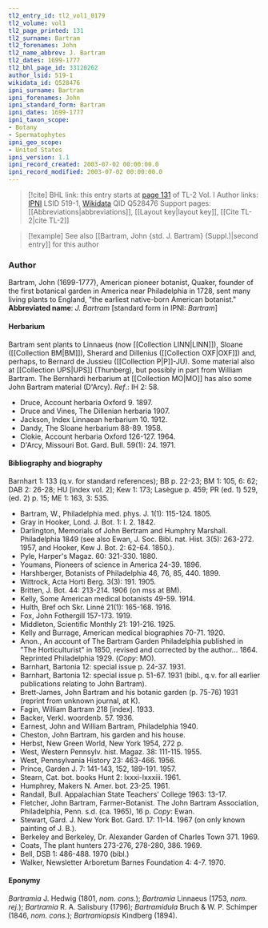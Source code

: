 ```yaml
---
tl2_entry_id: tl2_vol1_0179
tl2_volume: vol1
tl2_page_printed: 131
tl2_surname: Bartram
tl2_forenames: John
tl2_name_abbrev: J. Bartram
tl2_dates: 1699-1777
tl2_bhl_page_id: 33120262
author_lsid: 519-1
wikidata_id: Q528476
ipni_surname: Bartram
ipni_forenames: John
ipni_standard_form: Bartram
ipni_dates: 1699-1777
ipni_taxon_scope: 
- Botany
- Spermatophytes
ipni_geo_scope: 
- United States
ipni_version: 1.1
ipni_record_created: 2003-07-02 00:00:00.0
ipni_record_modified: 2003-07-02 00:00:00.0
---
```


> [!cite] BHL link: this entry starts at [page 131](https://www.biodiversitylibrary.org/page/33120262) of TL-2 Vol. I
> Author links: [IPNI](https://www.ipni.org/a/519-1) LSID 519-1, [Wikidata](https://www.wikidata.org/wiki/Q528476) QID Q528476
> Support pages: [[Abbreviations|abbreviations]], [[Layout key|layout key]], [[Cite TL-2|cite TL-2]]

> [!example] See also [[Bartram, John {std. J. Bartram} (Suppl.)|second entry]] for this author

### Author

Bartram, John (1699-1777), American pioneer botanist, Quaker, founder of the first botanical garden in America near Philadelphia in 1728, sent many living plants to England, "the earliest native-born American botanist." 
**Abbreviated name**: *J. Bartram* \[standard form in IPNI: *Bartram*\]

#### Herbarium

Bartram sent plants to Linnaeus (now [[Collection LINN|LINN]]), Sloane ([[Collection BM|BM]]), Sherard and Dillenius ([[Collection OXF|OXF]]) and, perhaps, to Bernard de Jussieu ([[Collection P|P]]-JU). Some material also at [[Collection UPS|UPS]] (Thunberg), but possibly in part from William Bartram. The Bernhardi herbarium at [[Collection MO|MO]] has also some John Bartram material (D'Arcy).
*Ref*.: IH 2: 58.
- Druce, Account herbaria Oxford 9. 1897.
- Druce and Vines, The Dillenian herbaria 1907.
- Jackson, Index Linnaean herbarium 10. 1912.
- Dandy, The Sloane herbarium 88-89. 1958.
- Clokie, Account herbaria Oxford 126-127. 1964.
- D'Arcy, Missouri Bot. Gard. Bull. 59(1): 24. 1971.

#### Bibliography and biography

Barnhart 1: 133 (q.v. for standard references); BB p. 22-23; BM 1: 105, 6: 62; DAB 2: 26-28; HU \[index vol. 2\]; Kew 1: 173; Lasègue p. 459; PR (ed. 1) 529, (ed. 2) p. 15; ME 1: 163, 3: 535.
- Bartram, W., Philadelphia med. phys. J. 1(1): 115-124. 1805.
- Gray in Hooker, Lond. J. Bot. 1: I. 2. 1842.
- Darlington, Memorials of John Bertram and Humphry Marshall. Philadelphia 1849 (see also Ewan, J. Soc. Bibl. nat. Hist. 3(5): 263-272. 1957, and Hooker, Kew J. Bot. 2: 62-64. 1850.).
- Pyle, Harper's Magaz. 60: 321-330. 1880.
- Youmans, Pioneers of science in America 24-39. 1896.
- Harshberger, Botanists of Philadelphia 46, 76, 85, 440. 1899.
- Wittrock, Acta Horti Berg. 3(3): 191. 1905.
- Britten, J. Bot. 44: 213-214. 1906 (on mss at BM).
- Kelly, Some American medical botanists 49-59. 1914.
- Hulth, Bref och Skr. Linné 21(1): 165-168. 1916.
- Fox, John Fothergill 157-173. 1919.
- Middleton, Scientific Monthly 21: 191-216. 1925.
- Kelly and Burrage, American medical biographies 70-71. 1920.
- Anon., An account of The Bartram Garden Philadelphia published in "The Horticulturist" in 1850, revised and corrected by the author... 1864. Reprinted Philadelphia 1929. (*Copy*: MO).
- Barnhart, Bartonia 12: special issue p. 24-37. 1931.
- Barnhart, Bartonia 12: special issue p. 51-67. 1931 (bibl., q.v. for all earlier publications relating to John Bartram).
- Brett-James, John Bartram and his botanic garden (p. 75-76) 1931 (reprint from unknown journal, at K).
- Fagin, William Bartram 218 \[index\]. 1933.
- Backer, Verkl. woordenb. 57. 1936.
- Earnest, John and William Bartram, Philadelphia 1940.
- Cheston, John Bartram, his garden and his house.
- Herbst, New Green World, New York 1954, 272 p.
- West, Western Pennsylv. hist. Magaz. 38: 111-115. 1955.
- West, Pennsylvania History 23: 463-466. 1956.
- Prince, Garden J. 7: 141-143, 152, 189-191. 1957.
- Stearn, Cat. bot. books Hunt 2: lxxxi-lxxxiii. 1961.
- Humphrey, Makers N. Amer. bot. 23-25. 1961.
- Randall, Bull. Appalachian State Teachers' College 1963: 13-17.
- Fletcher, John Bartram, Farmer-Botanist. The John Bartram Association, Philadelphia, Penn. s.d. (ca. 1965), 16 p. *Copy*: Ewan.
- Stewart, Gard. J. New York Bot. Gard. 17: 11-14. 1967 (on only known painting of J. B.).
- Berkeley and Berkeley, Dr. Alexander Garden of Charles Town 371. 1969.
- Coats, The plant hunters 273-276, 278-280, 386. 1969.
- Bell, DSB 1: 486-488. 1970 (bibl.)
- Walker, Newsletter Arboretum Barnes Foundation 4: 4-7. 1970.

#### Eponymy

*Bartramia* J. Hedwig (1801, *nom. cons.*); *Bartramia* Linnaeus (1753, *nom. rej.*); *Bartramia* R. A. Salisbury (1796); *Bartramidula* Bruch & W. P. Schimper (1846, *nom. cons.*); *Bartramiopsis* Kindberg (1894).

